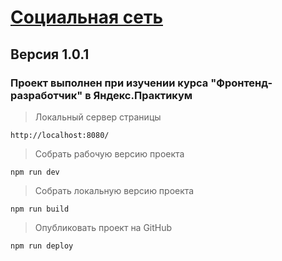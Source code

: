 # [Социальная сеть](https://tttatttu.github.io/social_network)

## Версия 1.0.1

### Проект выполнен при изучении курса "Фронтенд-разработчик" в Яндекс.Практикум

> Локальный сервер страницы

```
http://localhost:8080/
```

> Собрать рабочую версию проекта

```
npm run dev
```

> Собрать локальную версию проекта

```
npm run build
```

> Опубликовать проект на GitHub

```
npm run deploy
```
